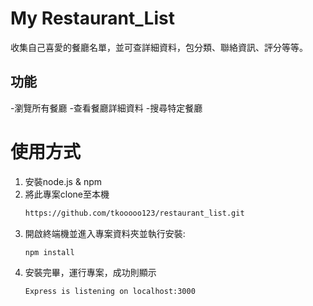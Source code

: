 # My Restaurant_List
收集自己喜愛的餐廳名單，並可查詳細資料，包分類、聯絡資訊、評分等等。

## 功能
-瀏覽所有餐廳
-查看餐廳詳細資料
-搜尋特定餐廳

# 使用方式
1. 安裝node.js & npm
2. 將此專案clone至本機
   ```Bash
   https://github.com/tkooooo123/restaurant_list.git
   ```
3. 開啟終端機並進入專案資料夾並執行安裝:
   ```Bash
   npm install
   ```
4. 安裝完畢，運行專案，成功則顯示
   ```Bash
   Express is listening on localhost:3000
   ```
  
